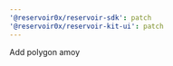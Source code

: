 ```yaml
---
'@reservoir0x/reservoir-sdk': patch
'@reservoir0x/reservoir-kit-ui': patch
---
```


Add polygon amoy
